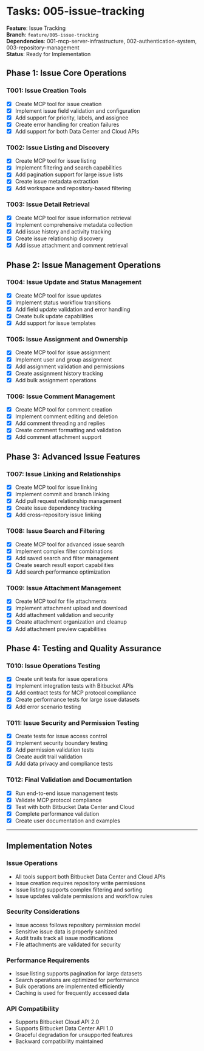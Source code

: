 # Tasks: 005-issue-tracking

**Feature**: Issue Tracking  
**Branch**: `feature/005-issue-tracking`  
**Dependencies**: 001-mcp-server-infrastructure, 002-authentication-system, 003-repository-management  
**Status**: Ready for Implementation

## Phase 1: Issue Core Operations

### T001: Issue Creation Tools
- [x] Create MCP tool for issue creation
- [x] Implement issue field validation and configuration
- [x] Add support for priority, labels, and assignee
- [x] Create error handling for creation failures
- [x] Add support for both Data Center and Cloud APIs

### T002: Issue Listing and Discovery
- [x] Create MCP tool for issue listing
- [x] Implement filtering and search capabilities
- [x] Add pagination support for large issue lists
- [x] Create issue metadata extraction
- [x] Add workspace and repository-based filtering

### T003: Issue Detail Retrieval
- [x] Create MCP tool for issue information retrieval
- [x] Implement comprehensive metadata collection
- [x] Add issue history and activity tracking
- [x] Create issue relationship discovery
- [x] Add issue attachment and comment retrieval

## Phase 2: Issue Management Operations

### T004: Issue Update and Status Management
- [x] Create MCP tool for issue updates
- [x] Implement status workflow transitions
- [x] Add field update validation and error handling
- [x] Create bulk update capabilities
- [x] Add support for issue templates

### T005: Issue Assignment and Ownership
- [x] Create MCP tool for issue assignment
- [x] Implement user and group assignment
- [x] Add assignment validation and permissions
- [x] Create assignment history tracking
- [x] Add bulk assignment operations

### T006: Issue Comment Management
- [x] Create MCP tool for comment creation
- [x] Implement comment editing and deletion
- [x] Add comment threading and replies
- [x] Create comment formatting and validation
- [x] Add comment attachment support

## Phase 3: Advanced Issue Features

### T007: Issue Linking and Relationships
- [x] Create MCP tool for issue linking
- [x] Implement commit and branch linking
- [x] Add pull request relationship management
- [x] Create issue dependency tracking
- [x] Add cross-repository issue linking

### T008: Issue Search and Filtering
- [x] Create MCP tool for advanced issue search
- [x] Implement complex filter combinations
- [x] Add saved search and filter management
- [x] Create search result export capabilities
- [x] Add search performance optimization

### T009: Issue Attachment Management
- [x] Create MCP tool for file attachments
- [x] Implement attachment upload and download
- [x] Add attachment validation and security
- [x] Create attachment organization and cleanup
- [x] Add attachment preview capabilities

## Phase 4: Testing and Quality Assurance

### T010: Issue Operations Testing
- [x] Create unit tests for issue operations
- [x] Implement integration tests with Bitbucket APIs
- [x] Add contract tests for MCP protocol compliance
- [x] Create performance tests for large issue datasets
- [x] Add error scenario testing

### T011: Issue Security and Permission Testing
- [x] Create tests for issue access control
- [x] Implement security boundary testing
- [x] Add permission validation tests
- [x] Create audit trail validation
- [x] Add data privacy and compliance tests

### T012: Final Validation and Documentation
- [x] Run end-to-end issue management tests
- [x] Validate MCP protocol compliance
- [x] Test with both Bitbucket Data Center and Cloud
- [x] Complete performance validation
- [x] Create user documentation and examples

---

## Implementation Notes

### Issue Operations
- All tools support both Bitbucket Data Center and Cloud APIs
- Issue creation requires repository write permissions
- Issue listing supports complex filtering and sorting
- Issue updates validate permissions and workflow rules

### Security Considerations
- Issue access follows repository permission model
- Sensitive issue data is properly sanitized
- Audit trails track all issue modifications
- File attachments are validated for security

### Performance Requirements
- Issue listing supports pagination for large datasets
- Search operations are optimized for performance
- Bulk operations are implemented efficiently
- Caching is used for frequently accessed data

### API Compatibility
- Supports Bitbucket Cloud API 2.0
- Supports Bitbucket Data Center API 1.0
- Graceful degradation for unsupported features
- Backward compatibility maintained
